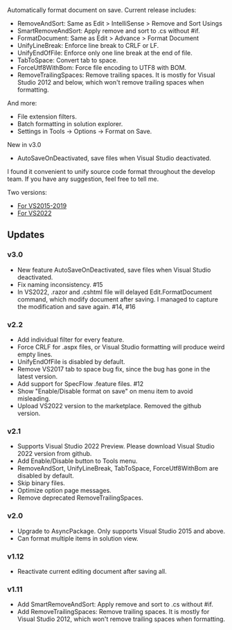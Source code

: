 Automatically format document on save. Current release includes:

- RemoveAndSort: Same as Edit > IntelliSense > Remove and Sort Usings
- SmartRemoveAndSort: Apply remove and sort to .cs without #if.
- FormatDocument: Same as Edit > Advance > Format Document
- UnifyLineBreak: Enforce line break to CRLF or LF.
- UnifyEndOfFile: Enforce only one line break at the end of file.
- TabToSpace: Convert tab to space.
- ForceUtf8WithBom: Force file encoding to UTF8 with BOM.
- RemoveTrailingSpaces: Remove trailing spaces. It is mostly for Visual Studio 2012 and below, which won't remove trailing spaces when formatting.

And more:

- File extension filters.
- Batch formatting in solution explorer.
- Settings in Tools -> Options -> Format on Save.

New in v3.0

- AutoSaveOnDeactivated, save files when Visual Studio deactivated.

I found it convenient to unify source code format throughout the develop team. If you have any suggestion, feel free to tell me.

Two versions:

- [For VS2015-2019](https://marketplace.visualstudio.com/items?itemName=WinstonFeng.FormatonSave)
- [For VS2022](https://marketplace.visualstudio.com/items?itemName=WinstonFeng.VSFormatOnSave2022)

## Updates

### v3.0

- New feature AutoSaveOnDeactivated, save files when Visual Studio deactivated.
- Fix naming inconsistency. #15
- In VS2022, .razor and .cshtml file will delayed Edit.FormatDocument command, which modify document after saving. I managed to capture the modification and save again. #14, #16

### v2.2

- Add individual filter for every feature.
- Force CRLF for .aspx files, or Visual Studio formatting will produce weird empty lines.
- UnifyEndOfFile is disabled by default.
- Remove VS2017 tab to space bug fix, since the bug has gone in the latest version.
- Add support for SpecFlow .feature files. #12
- Show "Enable/Disable format on save" on menu item to avoid misleading.
- Upload VS2022 version to the marketplace. Removed the github version.

### v2.1

- Supports Visual Studio 2022 Preview. Please download Visual Studio 2022 version from github.
- Add Enable/Disable button to Tools menu.
- RemoveAndSort, UnifyLineBreak, TabToSpace, ForceUtf8WithBom are disabled by default.
- Skip binary files.
- Optimize option page messages.
- Remove deprecated RemoveTrailingSpaces.

### v2.0

- Upgrade to AsyncPackage. Only supports Visual Studio 2015 and above.
- Can format multiple items in solution view.

### v1.12

- Reactivate current editing document after saving all.

### v1.11

- Add SmartRemoveAndSort: Apply remove and sort to .cs without #if.
- Add RemoveTrailingSpaces: Remove trailing spaces. It is mostly for Visual Studio 2012, which won't remove trailing spaces when formatting.

